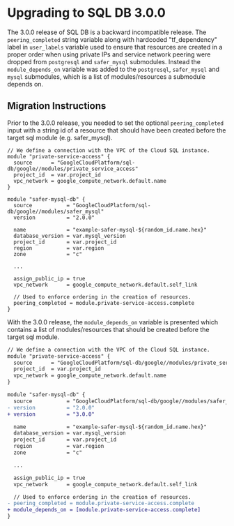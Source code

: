 # Upgrading to SQL DB 3.0.0

The 3.0.0 release of SQL DB is a backward incompatible release. The `peering_completed` string variable along with hardcoded "tf_dependency" label in `user_labels` variable used to ensure that resources are created in a proper order when using private IPs and service network peering were dropped from `postgresql` and `safer_mysql` submodules. Instead the `module_depends_on` variable was added to the `postgresql`, `safer_mysql` and `mysql` submodules, which is a list of modules/resources a submodule depends on.

## Migration Instructions

Prior to the 3.0.0 release, you needed to set the optional `peering_completed` input with a string id of a resource that should have been created before the target sql module (e.g. safer_mysql).

```hcl
// We define a connection with the VPC of the Cloud SQL instance.
module "private-service-access" {
  source      = "GoogleCloudPlatform/sql-db/google//modules/private_service_access"
  project_id  = var.project_id
  vpc_network = google_compute_network.default.name
}

module "safer-mysql-db" {
  source           = "GoogleCloudPlatform/sql-db/google//modules/safer_mysql"
  version          = "2.0.0"

  name             = "example-safer-mysql-${random_id.name.hex}"
  database_version = var.mysql_version
  project_id       = var.project_id
  region           = var.region
  zone             = "c"

  ...

  assign_public_ip = true
  vpc_network      = google_compute_network.default.self_link

  // Used to enforce ordering in the creation of resources.
  peering_completed = module.private-service-access.complete
}

```

With the 3.0.0 release, the `module_depends_on` variable is presented which contains a list of modules/resources that should be created before the target sql module.

```diff
// We define a connection with the VPC of the Cloud SQL instance.
module "private-service-access" {
  source      = "GoogleCloudPlatform/sql-db/google//modules/private_service_access"
  project_id  = var.project_id
  vpc_network = google_compute_network.default.name
}

module "safer-mysql-db" {
  source           = "GoogleCloudPlatform/sql-db/google//modules/safer_mysql"
- version          = "2.0.0"
+ version          = "3.0.0"

  name             = "example-safer-mysql-${random_id.name.hex}"
  database_version = var.mysql_version
  project_id       = var.project_id
  region           = var.region
  zone             = "c"

  ...

  assign_public_ip = true
  vpc_network      = google_compute_network.default.self_link

  // Used to enforce ordering in the creation of resources.
- peering_completed = module.private-service-access.complete
+ module_depends_on = [module.private-service-access.complete]
}

```
